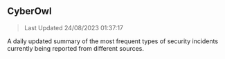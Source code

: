 ## CyberOwl 
> Last Updated 24/08/2023 01:37:17 


A daily updated summary of the most frequent types of security incidents currently being reported from different sources.

